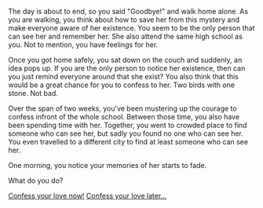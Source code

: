 The day is about to end, so you said "Goodbye!" and walk home alone. As you are walking, you think about how to save her from this mystery and make everyone aware of her existence. You seem to be the only person that can see her and remember her. She also attend the same high school as you. Not to mention, you have feelings for her.  
   
Once you got home safely, you sat down on the couch and suddenly, an idea pops up. If you are the only person to notice her existence, then can you just remind everyone around that she exist? You also think that this would be a great chance for you to confess to her. Two birds with one stone. Not bad.  
  
Over the span of two weeks, you've been mustering up the courage to confess infront of the whole school. Between those time, you also have been spending time with her. Together, you went to crowded place to find someone who can see her, but sadly you found no one who can see her. You even travelled to a different city to find at least someone who can see her.   
   
One morning, you notice your memories of her starts to fade.  
  
What do you do?  
  
[Confess your love now!](confess-now2.md)
[Confess your love later...](confess-later2.md)